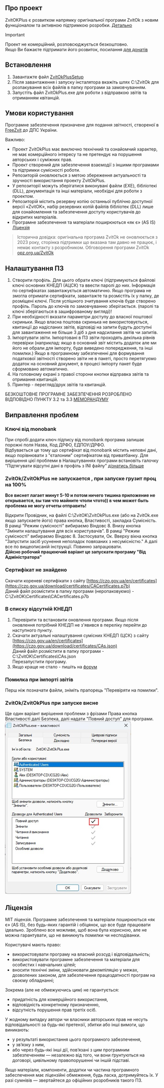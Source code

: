 ## Про проект ##
ZvitOKPlus є розвитком напрямку оригінальної програми ZvitOk з новим функціоналом та активною підтримкою розробки.
[Детально](/Doc/README.md)

> [!IMPORTANT]  
> Проект не комерційний, розповсюджується безкоштовно.  
> Якщо Ви бажаєте підтримати його розвиток, посилання [для донатів](https://send.monobank.ua/2MXeqRNEPw)

## Встановлення ##

1. Завантажте файл [ZvitOkPlusSetup](https://github.com/moleculafree/zvitok/releases/latest)
2. Після завантаження і запуску інсталятора вкажіть шлях C:\ZvitOk для розпакування всіх файлів в папку програми за замовчуванням.
3. Запустіть файл ZvitOkPlus.exe для роботи з відправкою звітів та отриманням квітанцій.


## Умови користування ##

Програмне забезпечення призначене для подання звітності, створеної в [FreeZvit](https://opz.org.ua/) до ДПС України.


Важливо:  
- Проект ZvitOkPlus має виключно технічний та ознайомчий характер, не має комерційного інтересу та не претендує на порушення авторських і суміжних прав.  
- Проект створений для забезпечення взаємодії з іншими програмами та підтримки сумісності роботи.  
- Репозиторій оновлюється з метою збереження актуальності та зручності використання проекту ZvitOkPlus.  
- У репозиторії можуть зберігатися виконувані файли (EXE), бібліотекі (DLL), документація та інші матеріали, необхідні для роботи з проектом.  
- Репозиторій містить резервну копію останньої публічно доступної версії «ZvitOK», набір резервних копій файлів бібліотек (DLL) лише для ознайомлення та забезпечення доступу користувачів до відкритих матеріалів.
- Програмне забезпечення та матеріали поширюються «як є» (AS IS) [Ліцензія](#Ліцензія)
  

> Історична довідка: оригінальна програма ZvitOk не оновлюється з 2023 року, сторінка підтримки що вказана там давно не працює, і немає контакту з розробником. Обговорення програми ZvitOk [opz.org.ua/ZvitOk](https://opz.org.ua/forum/viewtopic.php?f=39&t=7887)


## Налаштування ПЗ ##
1. Створити профіль. Для цього обрати ключі (підтримуються файлові ключі основних КНЕДП (АЦСК) та ввести паролі до них.
Інформація по сертифікатах завантажується автоматично. Якщо програма не змогла отримати сертифікати, завантажте та розмістіть їх у папку, де розміщені ключі. Після успішного зчитування ключів буде створено профіль.
Пароль до ключів по замовчуванню зберігається. (паролі та ключі зберігаються в зашифрованому вигляді)!
2. При необхідності вказати параметри доступу до власної поштової скриньки. Якщо власна поштова скринька не використовується, квитанції до надісланих звітів, відповіді на запити будуть доступні для завантаження не більше 3 діб з дня надсилання звітів чи запитів.
3. Імпортувати звіти. Імпортовані в ПЗ звіти проходять декілька рівнів перевірки (наприклад: якщо в основний звіт містить додаток але ми його не обрали для імпорту, буде виведено попередження, та інші помилки.) Якщо в програмному забезпеченні для формування податкової звітності створено звіти не в пакеті, просто перетягуємо додаток на основний документ, в процесі імпорту пакет буде сформовано автоматично.
4. На головному єкрані з правої сторони кнопки відправка звітів та отримання квитанцій.
5. Принтер - перегляд/друк звітів та квитанцій.

БЕЗКОШТОВНЕ ПРОГРАМНЕ ЗАБЕЗПЕЧЕННЯ РОЗРОБЛЕНО ВІДПОВІДНО ПУНКТУ 3.2 та 3.3 [МЕМОРАНДУМУ](/Doc/memorandum.pdf)


## Виправлення проблем ## 

### Ключі від monobank ###
При спробі додати ключ підпису від monobank програма залишає порожні поля Назва, Код ДРФО, ЕДПОУ/ДРФО.  
Відбувається це тому що сертифікат від monobank містить неповні дані, якщо порівнювати з "єталоним" сертифікатом від приватбанку.
Для вирішення цієї проблеми в Налаштуваннях програми встановіть галочку "Підтягувати відсутні дані в профіль з INI файлу" [дізнатись більше](/Doc/README.md)

### ZvitOk/ZvitOkPlus не запускается , при запуске грузит проц на 100% ###
**Все виснет лагает минут 5-10 и потом ничего тишина приложение не открывается, вы там что майните чтоли чтото)) в чем может быть проблема не могу отчеты отправить!**

Відкрити Провідник, на файлі C:\ZvitOK\ZvitOkPlus.exe (або на ZvitOk.exe якщо запускаете його) права кнопка, Властивості, закладка Сумісність. В рамці "Режим сумісності" вибираємо Віндовс 8. Внизу кнопка "Змінити налаштування для всіх користувачів". В рамці "Режим сумісності" вибираємо Віндовс 8. Застосувати, Ок. Вверху вікна кнопка "Запустити засіб усунення неполадок повязаних з несумісністю." А далі все по вищеописаній інструкції. Повинно запрацювати.  
**Дійсно робочий працюючий варіант це запускати програму "Від Адміністратора"**  


### Сертифікат не знайдено ###
Скачати кореневі сертифікати з сайту [https://czo.gov.ua/en/certificates](https://czo.gov.ua/download/certificates/CACertificates.p7b)  
Даний файл розмістити в папку програми (неропаковуємо) - C:\ZvitOK\Certificates\CACertificates.p7b  


### В списку відсутній КНЕДП ###
1. Перевірити та встановити оновлення програми. Якщо після оновлення потрібний КНЕДП не з'явився в переліку перейти до наступного пункту.
2. Скачати актуальні налаштування сумісних КНЕДП (ЦСК) з сайту [https://czo.gov.ua/en/certificates](https://czo.gov.ua/download/certificates/CAs.json)  
Даний файл розмістити в папку програми - C:\ZvitOK\Certificates\CAs.json  
Перезапустити програму.
3. Якщо краще не стало - пишіть на [форум](https://opz.org.ua/forum/viewforum.php?f=39)


### Помилка при імпорті звітів ###
Перш ніж позначати файли, зніміть прапорець "Перевіряти на помилки".  


### ZvitOk/ZvitOkPlus при запуске висне ###
Ще один варіант вирішення проблеми з фрізами Права кнопка Властивості далі Безпека, далі надати "Повний доступ" для програми.
![Властивості файла](https://github.com/moleculafree/zvitok/blob/main/Doc/FullAccess.jpg)


## Ліцензія ##
МІТ ліцензія. Програмне забезпечення та матеріали поширюються «як є» (AS IS), без будь-яких гарантій і обіцянок, що все буде працювати ідеально. Зроблено все можливе, щоб вона була корисною, але не можна гарантувати, що не виникнуть помилки чи несподіванки.

Користувачі мають право:  
- використовувати програму на власний розсуд і відповідальність;
- використовувати програмне забезпечення та матеріали для особистих і навчальних цілей;  
- вносити технічні зміни, здійснювати декомпіляцію у межах, дозволених законом, для забезпечення працездатності програм на своєму обладнанні;  

Зокрема (але не обмежуючись цим) не гарантується:
- придатність для комерційного використання,
- відповідність конкретному призначенню,
- відсутність порушення прав третіх осіб.

У жодному випадку автори чи власники авторських прав не несуть відповідальності за будь-які претензії, збитки або інші вимоги, що виникають:
- у результаті використання цього програмного забезпечення,
- у зв’язку з ним,
- або через будь-які інші дії, пов’язані з цим програмним забезпеченням — незалежно від того, чи вони ґрунтуються на договорі, цивільному правопорушенні чи іншій підставі.

Якщо матеріали, компоненти, додатки чи частина програмного забеспечення має ліцензійні обмеження, будь ласка, дотримуйтесь їх.  У разі сумнівів — звертайтеся до офіційних розробників такого ПЗ.
